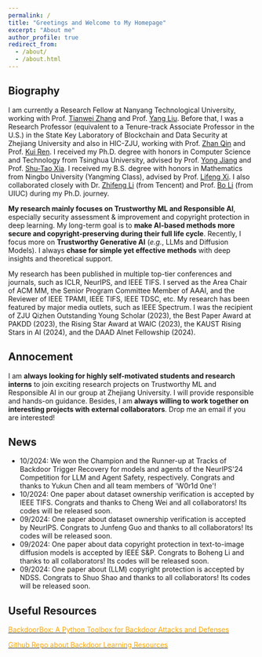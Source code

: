 ```yaml
---
permalink: /
title: "Greetings and Welcome to My Homepage"
excerpt: "About me"
author_profile: true
redirect_from: 
  - /about/
  - /about.html
---
```


## Biography
I am currently a Research Fellow at Nanyang Technological University, working with Prof. [Tianwei Zhang](https://personal.ntu.edu.sg/tianwei.zhang/) and Prof. [Yang Liu](https://personal.ntu.edu.sg/yangliu/). Before that, I was a Research Professor (equivalent to a Tenure-track Associate Professor in the U.S.) in the State Key Laboratory of Blockchain and Data Security at Zhejiang University and also in HIC-ZJU, working with Prof. [Zhan Qin](https://scholar.google.fr/citations?user=5fa4lOQAAAAJ&hl=zh-CN) and Prof. [Kui Ren](https://scholar.google.fr/citations?user=uuQA_rcAAAAJ&hl=zh-CN). I received my Ph.D. degree with honors in Computer Science and Technology from Tsinghua University, advised by Prof. [Yong Jiang](https://www.sigs.tsinghua.edu.cn/jy/main.htm) and Prof. [Shu-Tao Xia](https://www.sigs.tsinghua.edu.cn/xst/main.htm). I received my B.S. degree with honors in Mathematics from Ningbo University (Yangming Class), advised by Prof. [Lifeng Xi](http://math.nbu.edu.cn/info/1046/1098.htm). I also collaborated closely with Dr. [Zhifeng Li](https://scholar.google.fr/citations?user=VTrRNN4AAAAJ&hl=zh-CN) (from Tencent) and Prof. [Bo Li](https://scholar.google.com/citations?user=K8vJkTcAAAAJ&hl=en) (from UIUC) during my Ph.D. journey.

**My research mainly focuses on Trustworthy ML and Responsible AI**, especially security assessment & improvement and copyright protection in deep learning. My long-term goal is to **make AI-based methods more secure and copyright-preserving during their full life cycle**. Recently, I focus more on **Trustworthy Generative AI** (*e.g.*, LLMs and Diffusion Models). I always **chase for simple yet effective methods** with deep insights and theoretical support. 

My research has been published in multiple top-tier conferences  and journals, such as ICLR, NeurIPS, and IEEE TIFS. I served as the Area Chair of ACM MM, the Senior Program Committee Member of AAAI, and the Reviewer of IEEE TPAMI, IEEE TIFS, IEEE TDSC, etc. My research has been featured by major media outlets, such as IEEE Spectrum. I was the recipient of ZJU Qizhen Outstanding Young Scholar (2023), the Best Paper Award at PAKDD (2023), the Rising Star Award at WAIC (2023), the KAUST Rising Stars in AI (2024), and the DAAD AInet Fellowship (2024).


## Annocement
I am **always looking for highly self-motivated students and research interns** to join exciting research projects on Trustworthy ML and Responsible AI in our group at Zhejiang University. I will provide responsible and hands-on guidance. Besides, I am **always willing to work together on interesting projects with external collaborators**. Drop me an email if you are interested! 


## News
* 10/2024: We won the Champion and the Runner-up at Tracks of Backdoor Trigger Recovery for models and agents of the NeurIPS'24 Competition for LLM and Agent Safety, respectively. Congrats and thanks to Yukun Chen and all team members of 'W0r1d 0ne'!
* 10/2024: One paper about dataset ownership verification is accepted by IEEE TIFS. Congrats and thanks to Cheng Wei and all collaborators! Its codes will be released soon. 
* 09/2024: One paper about dataset ownership verification is accepted by NeurIPS. Congrats to Junfeng Guo and thanks to all collaborators! Its codes will be released soon. 
* 09/2024: One paper about data copyright protection in text-to-image diffusion models is accepted by IEEE S&P. Congrats to Boheng Li and thanks to all collaborators! Its codes will be released soon. 
* 09/2024: One paper about (LLM) copyright protection is accepted by NDSS. Congrats to Shuo Shao and thanks to all collaborators! Its codes will be released soon. 








## Useful Resources
[<font color='orange'>BackdoorBox: A Python Toolbox for Backdoor Attacks and Defenses</font>](https://github.com/THUYimingLi/BackdoorBox)

[<font color='orange'>Github Repo about Backdoor Learning Resources</font>](https://github.com/THUYimingLi/backdoor-learning-resources)






